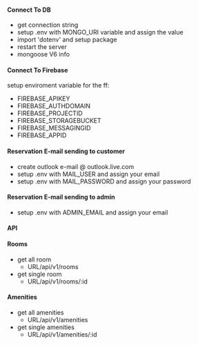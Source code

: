 #### Connect To DB

- get connection string
- setup .env with MONGO_URI variable and assign the value
- import 'dotenv' and setup package
- restart the server
- mongoose V6 info

#### Connect To Firebase

setup enviroment variable for the ff:
- FIREBASE_APIKEY
- FIREBASE_AUTHDOMAIN
- FIREBASE_PROJECTID
- FIREBASE_STORAGEBUCKET
- FIREBASE_MESSAGINGID
- FIREBASE_APPID

#### Reservation E-mail sending to customer

- create outlook e-mail @ outlook.live.com
- setup .env with MAIL_USER and assign your email
- setup .env with MAIL_PASSWORD and assign your password

#### Reservation E-mail sending to admin

- setup .env with ADMIN_EMAIL and assign your email

#### API

#### Rooms
- get all room
  - URL/api/v1/rooms
- get single room
  - URL/api/v1/rooms/:id

#### Amenities
- get all amenities
  - URL/api/v1/amenities
- get single amenities
  - URL/api/v1/amenities/:id

